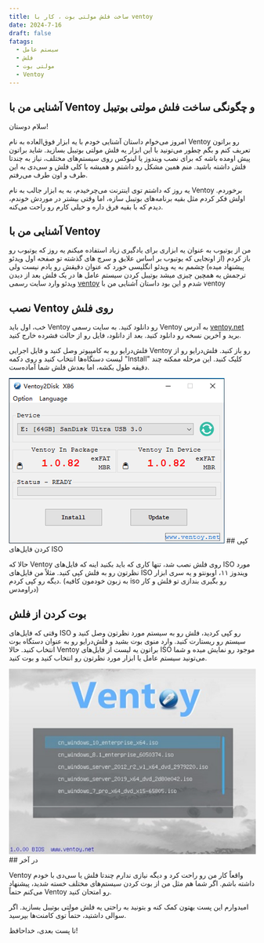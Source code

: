```yaml
---
title: ساخت فلش مولتی بوت ، کار با ventoy
date: 2024-7-16
draft: false
fatags:
  - سیستم عامل
  - فلش
  - مولتی بوت
  - Ventoy
---
```

## آشنایی من با Ventoy و چگونگی ساخت فلش مولتی بوتیبل

سلام دوستان!

امروز می‌خوام داستان آشنایی خودم با یه ابزار فوق‌العاده به نام Ventoy رو براتون تعریف کنم و بگم چطور می‌تونید با این ابزار یه فلش مولتی بوتیبل بسازید. شاید براتون پیش اومده باشه که برای نصب ویندوز یا لینوکس روی سیستم‌های مختلف، نیاز به چندتا فلش داشته باشید. منم همین مشکل رو داشتم و همیشه با کلی فلش و سی‌دی به این طرف و اون طرف می‌رفتم.

یه روز که داشتم توی اینترنت می‌چرخیدم، به یه ابزار جالب به نام Ventoy برخوردم. اولش فکر کردم مثل بقیه برنامه‌های بوتیبل سازه، اما وقتی بیشتر در موردش خوندم، دیدم که با بقیه فرق داره و خیلی کارم رو راحت می‌کنه.

## آشنایی من با Ventoy

من از یوتیوب به عنوان یه ابزاری برای یادگیری زیاد استفاده میکنم یه روز که یوتیوب رو باز کردم (از اونجایی که یوتیوب بر اساس علایق و سرچ های گذشته تو صفحه اول ویدئو پیشنهاد میده) چشمم به یه ویدئو انگلیسی خورد که عنوان دقیقش رو یادم نیست ولی ترجمش یه همچین چیزی میشد بوتیبل کردن سیستم عامل ها در یک فلش بعد از دیدن ویدئو وارد سایت رسمی [ventoy](www.ventoy.net) شدم و این بود داستان آشنایی من با ventoy

## نصب Ventoy روی فلش

خب، اول باید Ventoy رو دانلود کنید. به سایت رسمی Ventoy به آدرس [ventoy.net](https://www.ventoy.net) برید و آخرین نسخه رو دانلود کنید. بعد از دانلود، فایل رو از حالت فشرده خارج کنید.

فلش‌درایو رو به کامپیوتر وصل کنید و فایل اجرایی Ventoy رو باز کنید. فلش‌درایو رو از لیست دستگاه‌ها انتخاب کنید و روی دکمه "Install" کلیک کنید. این مرحله ممکنه چند دقیقه طول بکشه، اما بعدش فلش شما آماده‌ست.

<img src="https://raw.githubusercontent.com/Mohammad-Mahdi-Aslani/hugo-papermod-farsi-template/master/content/posts/2024/how-to-work-with-ventoy/Pasted%20image%2020240716041104.png" alt="Description of the image">
## کپی کردن فایل‌های ISO

حالا که Ventoy روی فلش نصب شد، تنها کاری که باید بکنید اینه که فایل‌های ISO مورد نظرتون رو به فلش کپی کنید. مثلاً من فایل‌های ISO ویندوز ۱۱، اوبونتو و یه سری ابزار دیگه رو کپی کردم.
(به زبون خودمون کافیه iso رو بگیری بندازی تو فلش و کار دراومدس)

## بوت کردن از فلش

وقتی که فایل‌های ISO رو کپی کردید، فلش رو به سیستم مورد نظرتون وصل کنید و سیستم رو ریستارت کنید. وارد منوی بوت بشید و فلش‌درایو رو به عنوان دستگاه بوت انتخاب کنید. حالا Ventoy براتون یه لیست از فایل‌های ISO موجود رو نمایش میده و شما می‌تونید سیستم عامل یا ابزار مورد نظرتون رو انتخاب کنید و بوت کنید.

<img src="content/posts/2024/how-to-work-with-ventoy/Pasted image 20240716041416.png" alt="Description of the image">
## در آخر

Ventoy واقعاً کار من رو راحت کرد و دیگه نیازی ندارم چندتا فلش یا سی‌دی با خودم داشته باشم. اگر شما هم مثل من از بوت کردن سیستم‌های مختلف خسته شدید، پیشنهاد می‌کنم حتماً Ventoy رو امتحان کنید.

امیدوارم این پست بهتون کمک کنه و بتونید به راحتی یه فلش مولتی بوتیبل بسازید. اگر سوالی داشتید، حتماً توی کامنت‌ها بپرسید.

تا پست بعدی، خداحافظ!
